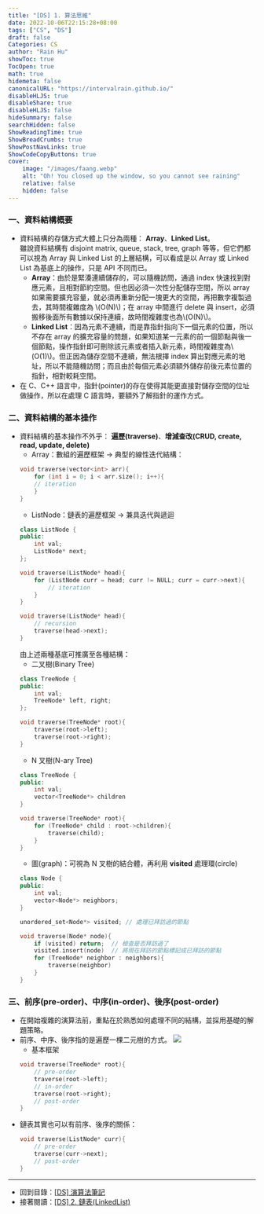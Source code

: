```yaml
---
title: "[DS] 1. 算法思維"
date: 2022-10-06T22:15:28+08:00
tags: ["CS", "DS"]
draft: false
Categories: CS
author: "Rain Hu"
showToc: true
TocOpen: true
math: true
hidemeta: false
canonicalURL: "https://intervalrain.github.io/"
disableHLJS: true
disableShare: true
disableHLJS: false
hideSummary: false
searchHidden: false
ShowReadingTime: true
ShowBreadCrumbs: true
ShowPostNavLinks: true
ShowCodeCopyButtons: true
cover:
    image: "/images/faang.webp"
    alt: "Oh! You closed up the window, so you cannot see raining"
    relative: false
    hidden: false
---
```

### 一、資料結構概要
+ 資料結構的存儲方式大體上只分為兩種： **Array**、**Linked List**。  
雖說資料結構有 disjoint matrix, queue, stack, tree, graph 等等，但它們都可以視為 Array 與 Linked List 的上層結構，可以看成是以 Array 或 Linked List 為基底上的操作，只是 API 不同而已。
    + **Array**：由於是緊湊連續儲存的，可以隨機訪問，通過 index 快速找到對應元素，且相對節約空間。但也因必須一次性分配儲存空間，所以 array 如果需要擴充容量，就必須再重新分配一塊更大的空間，再把數孛複製過去，其時間複雜度為 \\(O(N)\\)；在 array 中間進行 delete 與 insert，必須搬移後面所有數據以保持連續，故時間複雜度也為\\(O(N)\\)。
    + **Linked List**：因為元素不連續，而是靠指針指向下一個元素的位置，所以不存在 array 的擴充容量的問題，如果知道某一元素的前一個節點與後一個節點，操作指針即可刪除該元素或者插入新元素，時間複雜度為\\(O(1)\\)。但正因為儲存空間不連續，無法根擇 index 算出對應元素的地址，所以不能隨機訪問；而且由於每個元素必須額外儲存前後元素位置的指針，相對較耗空間。
+ 在 C、C++ 語言中，指針(pointer)的存在使得其能更直接對儲存空間的位址做操作，所以在處理 C 語言時，要額外了解指針的運作方式。
### 二、資料結構的基本操作
+ 資料結構的基本操作不外乎： **遍歷(traverse)**、**增減查改(CRUD, create, read, update, delete)**
    + Array：數組的遍歷框架 -> 典型的線性迭代結構：
    ```C++
    void traverse(vector<int> arr){
        for (int i = 0; i < arr.size(); i++){
        // iteration
        }
    }
    ```
    + ListNode：鏈表的遍歷框架 -> 兼具迭代與遞迴
    ```C++
    class ListNode {
    public:
        int val;
        ListNode* next;
    };

    void traverse(ListNode* head){
        for (ListNode curr = head; curr != NULL; curr = curr->next){
            // iteration
        }
    }

    void traverse(ListNode* head){
        // recursion 
        traverse(head->next);
    }
    ```
    由上述兩種基底可推廣至各種結構：
    + 二叉樹(Binary Tree)
    ```C++
    class TreeNode {
    public:
        int val;
        TreeNode* left, right;
    };

    void traverse(TreeNode* root){
        traverse(root->left);
        traverse(root->right);
    }
    ```
    + N 叉樹(N-ary Tree)
    ```C++
    class TreeNode {
    public:
        int val;
        vector<TreeNode*> children
    }

    void traverse(TreeNode* root){
        for (TreeNode* child : root->children){
            traverse(child);
        }
    }
    ```
    + 圖(graph)：可視為 N 叉樹的結合體，再利用 **visited** 處理環(circle)
    ```C++
    class Node {
    public:
        int val;
        vector<Node*> neighbors;
    }

    unordered_set<Node*> visited; // 處理已拜訪過的節點
    
    void traverse(Node* node){
        if (visited) return;  // 檢查是否拜訪過了
        visited.insert(node)  // 將現在拜訪的節點標記成已拜訪的節點
        for (TreeNode* neighbor : neighbors){
            traverse(neighbor)
        }
    }
    ```
### 三、前序(pre-order)、中序(in-order)、後序(post-order)
+ 在開始複雜的演算法前，重點在於熟悉如何處理不同的結構，並採用基礎的解題策略。
+ 前序、中序、後序指的是遍歷一棵二元樹的方式。
    ![](https://i.ytimg.com/vi/WLvU5EQVZqY/maxresdefault.jpg)
    + 基本框架
    ```C++
    void traverse(TreeNode* root){
        // pre-order
        traverse(root->left);
        // in-order
        traverse(root->right);
        // post-order
    }
    ```
+ 鏈表其實也可以有前序、後序的關係：
    ```C++
    void traverse(ListNode* curr){
        // pre-order
        traverse(curr->next);
        // post-order
    }
    ```

---
+ 回到目錄：[[DS] 演算法筆記](/posts/cs/algo)  
+ 接著閱讀：[[DS] 2. 鏈表(LinkedList)](/posts/cs/algo/linked_list)